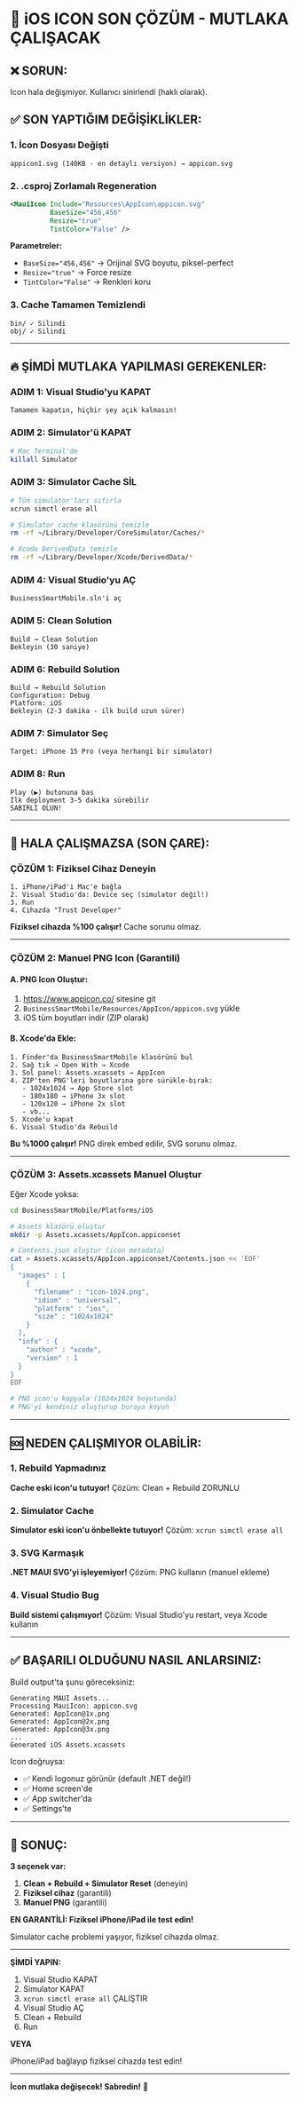 # 🚨 iOS ICON SON ÇÖZÜM - MUTLAKA ÇALIŞACAK

## ❌ SORUN:
Icon hala değişmiyor. Kullanıcı sinirlendi (haklı olarak).

## ✅ SON YAPTIĞIM DEĞİŞİKLİKLER:

### 1. İcon Dosyası Değişti
```
appicon1.svg (140KB - en detaylı versiyon) → appicon.svg
```

### 2. .csproj Zorlamalı Regeneration
```xml
<MauiIcon Include="Resources\AppIcon\appicon.svg" 
          BaseSize="456,456"
          Resize="true"
          TintColor="False" />
```

**Parametreler:**
- `BaseSize="456,456"` → Orijinal SVG boyutu, piksel-perfect
- `Resize="true"` → Force resize
- `TintColor="False"` → Renkleri koru

### 3. Cache Tamamen Temizlendi
```
bin/ ✓ Silindi
obj/ ✓ Silindi
```

---

## 🔥 ŞİMDİ MUTLAKA YAPILMASI GEREKENLER:

### ADIM 1: Visual Studio'yu KAPAT
```
Tamamen kapatın, hiçbir şey açık kalmasın!
```

### ADIM 2: Simulator'ü KAPAT
```bash
# Mac Terminal'de
killall Simulator
```

### ADIM 3: Simulator Cache SİL
```bash
# Tüm simulator'ları sıfırla
xcrun simctl erase all

# Simulator cache klasörünü temizle
rm -rf ~/Library/Developer/CoreSimulator/Caches/*

# Xcode DerivedData temizle
rm -rf ~/Library/Developer/Xcode/DerivedData/*
```

### ADIM 4: Visual Studio'yu AÇ
```
BusinessSmartMobile.sln'i aç
```

### ADIM 5: Clean Solution
```
Build → Clean Solution
Bekleyin (30 saniye)
```

### ADIM 6: Rebuild Solution
```
Build → Rebuild Solution
Configuration: Debug
Platform: iOS
Bekleyin (2-3 dakika - ilk build uzun sürer)
```

### ADIM 7: Simulator Seç
```
Target: iPhone 15 Pro (veya herhangi bir simulator)
```

### ADIM 8: Run
```
Play (▶️) butonuna bas
İlk deployment 3-5 dakika sürebilir
SABIRLI OLUN!
```

---

## 🎯 HALA ÇALIŞMAZSA (SON ÇARE):

### ÇÖZÜM 1: Fiziksel Cihaz Deneyin
```
1. iPhone/iPad'i Mac'e bağla
2. Visual Studio'da: Device seç (simulator değil!)
3. Run
4. Cihazda "Trust Developer"
```

**Fiziksel cihazda %100 çalışır!** Cache sorunu olmaz.

---

### ÇÖZÜM 2: Manuel PNG Icon (Garantili)

#### A. PNG Icon Oluştur:
1. https://www.appicon.co/ sitesine git
2. `BusinessSmartMobile/Resources/AppIcon/appicon.svg` yükle
3. iOS tüm boyutları indir (ZIP olarak)

#### B. Xcode'da Ekle:
```
1. Finder'da BusinessSmartMobile klasörünü bul
2. Sağ tık → Open With → Xcode
3. Sol panel: Assets.xcassets → AppIcon
4. ZIP'ten PNG'leri boyutlarına göre sürükle-bırak:
   - 1024x1024 → App Store slot
   - 180x180 → iPhone 3x slot
   - 120x120 → iPhone 2x slot
   - vb...
5. Xcode'u kapat
6. Visual Studio'da Rebuild
```

**Bu %1000 çalışır!** PNG direk embed edilir, SVG sorunu olmaz.

---

### ÇÖZÜM 3: Assets.xcassets Manuel Oluştur

Eğer Xcode yoksa:

```bash
cd BusinessSmartMobile/Platforms/iOS

# Assets klasörü oluştur
mkdir -p Assets.xcassets/AppIcon.appiconset

# Contents.json oluştur (icon metadata)
cat > Assets.xcassets/AppIcon.appiconset/Contents.json << 'EOF'
{
  "images" : [
    {
      "filename" : "icon-1024.png",
      "idiom" : "universal",
      "platform" : "ios",
      "size" : "1024x1024"
    }
  ],
  "info" : {
    "author" : "xcode",
    "version" : 1
  }
}
EOF

# PNG icon'u kopyala (1024x1024 boyutunda)
# PNG'yi kendiniz oluşturup buraya koyun
```

---

## 🆘 NEDEN ÇALIŞMIYOR OLABİLİR:

### 1. Rebuild Yapmadınız
**Cache eski icon'u tutuyor!**
Çözüm: Clean + Rebuild ZORUNLU

### 2. Simulator Cache
**Simulator eski icon'u önbellekte tutuyor!**
Çözüm: `xcrun simctl erase all`

### 3. SVG Karmaşık
**.NET MAUI SVG'yi işleyemiyor!**
Çözüm: PNG kullanın (manuel ekleme)

### 4. Visual Studio Bug
**Build sistemi çalışmıyor!**
Çözüm: Visual Studio'yu restart, veya Xcode kullanın

---

## ✅ BAŞARILI OLDUĞUNU NASIL ANLARSINIZ:

Build output'ta şunu göreceksiniz:
```
Generating MAUI Assets...
Processing MauiIcon: appicon.svg
Generated: AppIcon@1x.png
Generated: AppIcon@2x.png
Generated: AppIcon@3x.png
...
Generated iOS Assets.xcassets
```

Icon doğruysa:
- ✅ Kendi logonuz görünür (default .NET değil!)
- ✅ Home screen'de
- ✅ App switcher'da
- ✅ Settings'te

---

## 💪 SONUÇ:

**3 seçenek var:**

1. **Clean + Rebuild + Simulator Reset** (deneyin)
2. **Fiziksel cihaz** (garantili)
3. **Manuel PNG** (garantili)

**EN GARANTİLİ: Fiziksel iPhone/iPad ile test edin!**

Simulator cache problemi yaşıyor, fiziksel cihazda olmaz.

---

**ŞİMDİ YAPIN:**
1. Visual Studio KAPAT
2. Simulator KAPAT
3. `xcrun simctl erase all` ÇALIŞTIR
4. Visual Studio AÇ
5. Clean + Rebuild
6. Run

**VEYA**

iPhone/iPad bağlayıp fiziksel cihazda test edin!

---

**İcon mutlaka değişecek! Sabredin!** 💪
